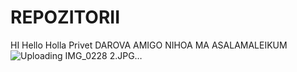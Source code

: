 # REPOZITORII
HI
Hello Holla Privet
DAROVA AMIGO NIHOA MA ASALAMALEIKUM
![Uploading IMG_0228 2.JPG…]()
